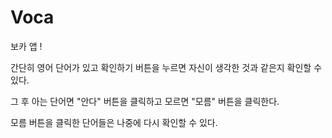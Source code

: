 # Voca

보카 앱 ! 

간단히 영어 단어가 있고 확인하기 버튼을 누르면 자신이 생각한 것과 같은지 확인할 수 있다.

그 후 아는 단어면 "안다" 버튼을 클릭하고 모르면 "모름" 버튼을 클릭한다.

모름 버튼을 클릭한 단어들은 나중에 다시 확인할 수 있다.

